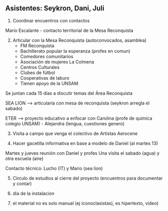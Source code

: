 ## Asistentes: Seykron, Dani, Juli

1. Coordinar encuentros con contactos

Mario Escalante - contacto territorial de la Mesa Reconquista

2. Articular con la Mesa Reconquista (autoconvocados, asamblea)
    - FM Reconquista
    - Bachillerato popular la esperanza (profes en comun)
    - Comedores comunitarios
    - Asociación de mujeres La Colmena
    - Centros Culturales
    - Clubes de fútbol
    - Cooperativas de laburo 
    - Tienen apoyo de la UNSAM

Se juntan cada 15 días a discutir temas del Área Reconquista

SEA LION --> articularía con mesa de reconquista (seykron arregla el sabado)

ETER --> proyecto educativo a enfocar con Carolina (profe de química colegio UNSAM) - Alejandra (lengua, cuestiones genero)

3. Visita a campo que venga el colectivo de Artistas Aerocene

4. Hacer gacetilla informativa en base a modelo de Daniel (al martes 13)

Martes y jueves reunión con Daniel y profes
Una visita el sabado (agua) y otra escuela (aire)

Contacto técnico: Lucho (IT) y Mario (sea lion)

5. Circulo de estudios al cierre del proyecto (encuentros para documentar y contar)

6. dia de la instalacion

7. el material no es solo manual (ej iconoclasistas), es hipertexto, video)
